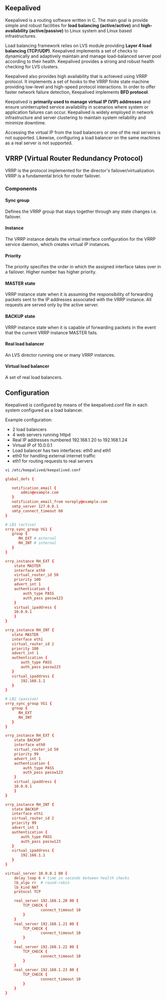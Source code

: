 ## Keepalived

Keepalived is a routing software written in C. The main goal is provide simple and robust facilities for **load balancing (active/active)** and **high-availability (active/passive)** to Linux system and Linux based infrastructures.

Load balancing framework relies on LVS module providing **Layer 4 load balancing (TCP/UDP)**. Keepalived implements a set of checks to dynamically and adaptively maintain and manage load-balanced server pool according to their health. Keepalived provides a strong and robust health checking for LVS clusters.

Keepalived also provides high availability that is achieved using VRRP protocol. It implements a set of hooks to the VRRP finite state machine providing low-level and high-speed protocol interactions. In order to offer faster network failure detection, Keepalived implements **BFD protocol**.

Keepalived is **primarily used to manage virtual IP (VIP) addresses** and ensure uninterrupted service availability in scenarios where system or application failures can occur. Keepalived is widely employed in network infrastructure and server clustering to maintain system reliability and minimize downtime.

Accessing the virtual IP from the load balancers or one of the real servers is not supported. Likewise, configuring a load balancer on the same machines as a real server is not supported.

## VRRP (Virtual Router Redundancy Protocol)

VRRP is the protocol implemented for the director's failover/virtualization. VRRP is a fundamental brick for router failover.

### Components

#### Sync group

Defines the VRRP group that stays together through any state changes i.e. failover.

#### Instance

The VRRP instance details the virtual interface configuration for the VRRP service daemon, which creates virtual IP instances.

#### Priority

The priority specifies the order in which the assigned interface takes over in a failover. Higher number has higher priority.

#### MASTER state

VRRP instance state when it is assuming the responsibility of forwarding packets sent to the IP addresses associated with the VRRP instance. All requests are served only by the active server.

#### BACKUP state

VRRP instance state when it is capable of forwarding packets in the event that the current VRRP instance MASTER fails.

#### Real load balancer

An LVS director running one or many VRRP instances.

#### Virtual load balancer

A set of real load balancers.

## Configuration

Keepalived is configured by means of the keepalived.conf file in each system configured as a load balancer.

Example configuration:

- 2 load balancers
- 4 web servers running httpd
- Real IP addresses numbered 192.168.1.20 to 192.168.1.24
- Virtual IP of 10.0.0.1
- Load balancer has two interfaces: eth0 and eth1
- eth0 for handling external internet traffic
- eth1 for routing requests to real servers

```sh
vi /etc/keepalived/keepalived.conf
```

```conf
global_defs {

   notification_email {
       admin@example.com
   }
   notification_email_from noreply@example.com
   smtp_server 127.0.0.1
   smtp_connect_timeout 60
}
```

```conf
# LB1 (active)
vrrp_sync_group VG1 {
   group {
      RH_EXT # external
      RH_INT # internal
   }
}

vrrp_instance RH_EXT {
    state MASTER
    interface eth0
    virtual_router_id 50
    priority 100
    advert_int 1
    authentication {
        auth_type PASS
        auth_pass passw123
    }
    virtual_ipaddress {
    10.0.0.1
    }
}

vrrp_instance RH_INT {
   state MASTER
   interface eth1
   virtual_router_id 2
   priority 100
   advert_int 1
   authentication {
       auth_type PASS
       auth_pass passw123
   }
   virtual_ipaddress {
       192.168.1.1
   }
}
```

```conf
# LB2 (passive)
vrrp_sync_group VG1 {
   group {
      RH_EXT
      RH_INT
   }
}

vrrp_instance RH_EXT {
    state BACKUP
    interface eth0
    virtual_router_id 50
    priority 99
    advert_int 1
    authentication {
        auth_type PASS
        auth_pass passw123
    }
    virtual_ipaddress {
    10.0.0.1
    }
}

vrrp_instance RH_INT {
   state BACKUP
   interface eth1
   virtual_router_id 2
   priority 99
   advert_int 1
   authentication {
       auth_type PASS
       auth_pass passw123
   }
   virtual_ipaddress {
       192.168.1.1
   }
}
```

```conf
virtual_server 10.0.0.1 80 {
    delay_loop 6 # time in seconds between health checks
    lb_algo rr  # round-robin
    lb_kind NAT
    protocol TCP

    real_server 192.168.1.20 80 {
        TCP_CHECK {
                connect_timeout 10
        }
    }
    real_server 192.168.1.21 80 {
        TCP_CHECK {
                connect_timeout 10
        }
    }
    real_server 192.168.1.22 80 {
        TCP_CHECK {
                connect_timeout 10
        }
    }
    real_server 192.168.1.23 80 {
        TCP_CHECK {
                connect_timeout 10
        }
    }
}
```

